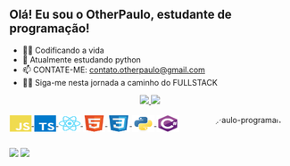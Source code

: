 ## Olá! Eu sou o OtherPaulo, estudante de programação!

- 👨‍💻 Codificando a vida
- 🌱 Atualmente estudando python
- 📫 CONTATE-ME: contato.otherpaulo@gmail.com
- 🏃‍♂️ Siga-me nesta jornada a caminho do FULLSTACK

<div align="center">
  <a href="https://github.com/OtherPaulo">
  <img height="180em" src="https://github-readme-stats.vercel.app/api?username=OtherPaulo&show_icons=true&theme=dark&include_all_commits=true&count_private=true"/>
  <img height="180em" src="https://github-readme-stats.vercel.app/api/top-langs/?username=OtherPaulo&layout=compact&langs_count=7&theme=drark"/>
</div>
  
  <div style="display: inline_block"><br>
  <img align="center" alt="Paulo-Js" height="30" width="40" src="https://raw.githubusercontent.com/devicons/devicon/master/icons/javascript/javascript-plain.svg">
  <img align="center" alt="Paulo-Ts" height="30" width="40" src="https://raw.githubusercontent.com/devicons/devicon/master/icons/typescript/typescript-plain.svg">
  <img align="center" alt="Paulo-React" height="30" width="40" src="https://raw.githubusercontent.com/devicons/devicon/master/icons/react/react-original.svg">
  <img align="center" alt="Paulo-HTML" height="30" width="40" src="https://raw.githubusercontent.com/devicons/devicon/master/icons/html5/html5-original.svg">
  <img align="center" alt="Paulo-CSS" height="30" width="40" src="https://raw.githubusercontent.com/devicons/devicon/master/icons/css3/css3-original.svg">
  <img align="center" alt="Paulo-Python" height="30" width="40" src="https://raw.githubusercontent.com/devicons/devicon/master/icons/python/python-original.svg">
  <img align="center" alt="Paulo-Csharp" height="30" width="40" src="https://raw.githubusercontent.com/devicons/devicon/master/icons/csharp/csharp-original.svg">
  <img align="right" alt="Paulo-programando" height="150" style="border-radius:50px;" src="https://veja.abril.com.br/wp-content/uploads/2016/05/giphy-3-original.gif?quality=70&strip=info&resize=680,453">
</div>
  
  ##
  
  </div>
  <a href="https://instagram.com/otherpaulo" target="_blank"><img src="https://img.shields.io/badge/-Instagram-%23E4405F?style=for-the-badge&logo=instagram&logoColor=white" target="_blank"></a>
  <a href = "mailto:contato.otherpaulo@gmail.com"><img src="https://img.shields.io/badge/-Gmail-%23333?style=for-the-badge&logo=gmail&logoColor=white" target="_blank"></a>
